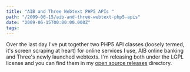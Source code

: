 ```yaml
---
title: "AIB and Three Webtext PHP5 APIs "
path: "/2009-06-15/aib-and-three-webtext-php5-apis"
date: "2009-06-15T00:00:00.000Z"
tags:
---
```

Over the last day I've put together two PHP5 API classes (loosely termed, it's screen scraping at heart) for online services I use, AIB online banking and Three's newly launched webtexts. I'm releasing both under the LGPL license and you can find them in my <a href="http://crem.in/releases">open source releases</a> directory.
